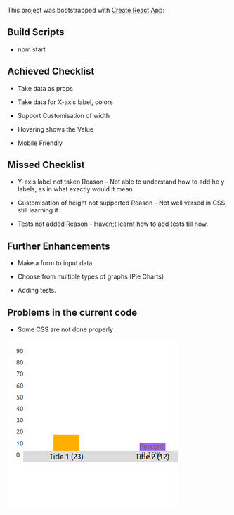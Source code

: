 This project was bootstrapped with [Create React App](https://github.com/facebook/create-react-app):

## Build Scripts

- npm start


## Achieved Checklist

- Take data as props

- Take data for X-axis label, colors

- Support Customisation of width

- Hovering shows the Value

- Mobile Friendly

## Missed Checklist

- Y-axis label not taken
Reason - Not able to understand how to add he y labels, as in what exactly would it mean

- Customisation of height not supported
Reason - Not well versed in CSS, still learning it

- Tests not added
Reason - Haven;t learnt how to add tests till now. 



## Further Enhancements
- Make a form to input data

- Choose from multiple types of graphs (Pie Charts)

- Adding tests.


## Problems in the current code
- Some CSS are not done properly


![Screenshot](./public/Images/img1.png)



